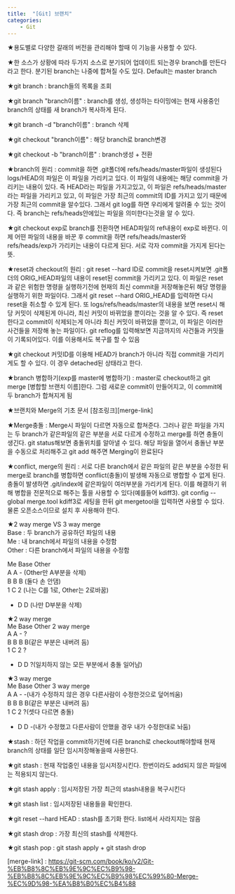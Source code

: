 ```yaml
---
title:  "[Git] 브랜치"
categories:
    - Git
---
```

★용도별로 다양한 갈래의 버전을 관리해야 할때 이 기능을 사용할 수 있다. 

★한 소스가 상황에 따라 두가지 소스로 분기되어 업데이트 되는경우 branch를 만든다 라고 한다. 분기된 branch는 나중에 합쳐질 수도 있다. Default는 master branch

★git branch : branch들의 목록을 조회

★git branch "branch이름" : branch를 생성, 생성하는 타이밍에는 현재 사용중인 branch의 상태를 새 branch가 복사하게 된다.

★git branch -d "branch이름" : branch 삭제

★git checkout "branch이름" : 해당 branch로 branch변경

★git checkout -b "branch이름" : branch생성 + 전환

★branch의 원리 : 
commit을 하면 .git폴더에 refs/heads/master파일이 생성된다
logs/HEAD의 파일은 이 파일을 가리키고 있다.
이 파일의 내용에는 해당 commit을 가리키는 내용이 있다.
즉 HEAD라는 파일을 가지고있고, 이 파일은 refs/heads/master라는 파일을 가리키고 있고, 이 파일은 가장 최근의 commit의 ID를 가지고 있기 때문에 가장 최근의 commit을 알수있다. 그래서 git log를 하면 우리에게 알려줄 수 있는 것이다. 즉 branch는 refs/heads안에있는 파일을 의미한다는것을 알 수 있다.

★git checkout exp로 branch를 전환하면 HEAD파일의 ref내용이 exp로 바뀐다. 이제 어떤 파일의 내용을 바꾼 후 commit을 하면 refs/heads/master와 refs/heads/exp가 가리키는 내용이 다르게 된다. 서로 각자 commit을 가지게 된다는 뜻.

★reset과 checkout의 원리 : 
git reset --hard ID로 commit을 reset시켜보면 .git폴더의 ORIG_HEAD파일의 내용이 reset된 commit을 가리키고 있다. 이 파일은 reset과 같은 위험한 명령을 실행하기전에 현재의 최신 commit을 저장해놓은뒤 해당 명령을 실행하기 위한 파일이다. 그래서 git reset --hard ORIG_HEAD를 입력하면 다시 reset을 취소할 수 있게 된다.
또 logs/refs/heads/master의 내용을 보면 reset시 해당 커밋이 삭제된게 아니라, 최신 커밋이 바뀌었을 뿐이라는 것을 알 수 있다. 즉 reset한다고 commit이 삭제되는게 아니라 최신 커밋이 바뀌었을 뿐이고, 이 파일은 이러한 사건들을 저장해 놓는 파일이다.
git reflog를 입력해보면 지금까지의 사건들과 커밋들이 기록되어있다. 이를 이용해서도 복구를 할 수 있음

★git checkout 커밋ID를 이용해 HEAD가 branch가 아니라 직접 commit을 가리키게도 할 수 있다. 이 경우 detached된 상태라고 한다.

★branch 병합하기(exp를 master에 병합하기) : master로 checkout하고 git merge [병합할 브랜치 이름]한다.
그럼 새로운 commit이 만들어지고, 이 commit에 두 branch가 합쳐지게 됨

★브랜치와 Merge의 기초 문서 [참조링크][merge-link]

★Merge충돌 : Merge시 파일이 다르면 자동으로 합쳐준다.
그러나 같은 파일을 가지는 두 branch가 같은파일의 같은 부분을 서로 다르게 수정하고 merge를 하면 충돌이 생긴다. git status해보면 충돌위치를 알아낼 수 있다.
해당 파일을 열어서 충돌난 부분을 수동으로 처리해주고 git add 해주면 Merging이 완료된다

★conflict, merge의 원리 : 
서로 다른 branch에서 같은 파일의 같은 부분을 수정한 뒤 merge로 branch를 병합하면 conflict(충돌)이 발생해 자동으로 병합할 수 없게 된다. 충돌이 발생하면 .git/index에 같은파일이 여러부분을 가리키게 된다.
이를 해결하기 위해 병합을 전문적으로 해주는 툴을 사용할 수 있다(예를들어 kdiff3).
git config --global merge.tool kdiff3로 세팅을 한뒤
git mergetool을 입력하면 사용할 수 있다.
물론 오픈소스이므로 설치 후 사용해야 한다.

★2 way merge VS 3 way merge<br>
Base : 두 branch가 공유하던 파일의 내용<br>
Me : 내 branch에서 파일의 내용을 수정함<br>
Other : 다른 branch에서 파일의 내용을 수정함

Me	Base	Other<br>
A	A	-	(Other만 A부분을 삭제)<br>
B	B	B	(둘다 손 안댐)<br>
1	C	2	(나는 C를 1로, Other는 2로바꿈)<br>
-	D	D	(나만 D부분을 삭제)

★2 way merge<br>
Me	Base	Other	2 way merge<br>
A	A	-	?<br>
B	B	B	B(같은 부분은 내버려 둠)<br>
1	C	2	?<br>
-	D	D	?(일치하지 않는 모든 부분에서 충돌 일어남)

★3 way merge<br>
Me	Base	Other	3 way merge<br>
A	A	-	-(내가 수정하지 않은 경우 다른사람이 수정한것으로 덮어씌움)<br>
B	B	B	B(같은 부분은 내버려 둠)<br>
1	C	2	?(셋다 다르면 충돌)<br>
-	D	D	-(내가 수정했고 다른사람이 안했을 경우 내가 수정한대로 놔둠)

★stash : 하던 작업을 commit하기전에 다른 branch로 checkout해야할때 현재 branch의 상태를 일단 임시저장해놓을때 사용한다.

★git stash : 현재 작업중인 내용을 임시저장시킨다. 한번이라도 add되지 않은 파일에는 적용되지 않는다.

★git stash apply : 임시저장된 가장 최근의 stash내용을 복구시킨다

★git stash list : 임시저장된 내용들을 확인한다.

★git reset --hard HEAD : stash를 초기화 한다. list에서 사라지지는 않음

★git stash drop : 가장 최신의 stash를 삭제한다.

★git stash pop : git stash apply + git stash drop

[merge-link] : https://git-scm.com/book/ko/v2/Git-%EB%B8%8C%EB%9E%9C%EC%B9%98-%EB%B8%8C%EB%9E%9C%EC%B9%98%EC%99%80-Merge-%EC%9D%98-%EA%B8%B0%EC%B4%88